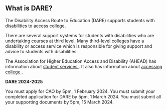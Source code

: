 ##  What is DARE?

The Disability Access Route to Education (DARE) supports students with
disabilities to access college.

There are several support systems for students with disabilities who are
undertaking courses at third level. Many third-level colleges have a
disability or access service which is responsible for giving support and
advice to students with disabilities.

The Association for Higher Education Access and Disability (AHEAD) has
information about [ student services ](http://www.ahead.ie/studentservices) .
It also has information about [ accessing college
](http://www.ahead.ie/accessingcollege) .

**DARE 2024-2025**

You must apply for CAO by 5pm, 1 February 2024. You must submit your completed
application for DARE by 5pm, 1 March 2024. You must submit all your supporting
documents by 5pm, 15 March 2024.
